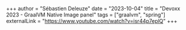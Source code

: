 +++
author = "Sébastien Deleuze"
date = "2023-10-04"
title = "Devoxx 2023 - GraalVM Native Image panel"
tags = ["graalvm", "spring"]
externalLink = "https://www.youtube.com/watch?v=isr44p7eplQ"
+++